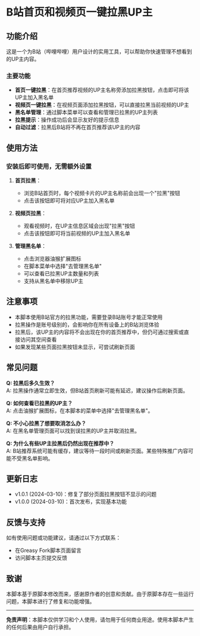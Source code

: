 # B站首页和视频页一键拉黑UP主

## 功能介绍

这是一个为B站（哔哩哔哩）用户设计的实用工具，可以帮助你快速管理不想看到的UP主内容。

### 主要功能

- **首页一键拉黑**：在首页推荐视频的UP主名称旁添加拉黑按钮，点击即可将该UP主加入黑名单
- **视频页一键拉黑**：在视频页面添加拉黑按钮，可以直接拉黑当前视频的UP主
- **黑名单管理**：通过脚本菜单可以查看和管理已拉黑的UP主列表
- **拉黑提示**：操作成功后会显示友好的提示信息
- **自动过滤**：拉黑后B站将不再在首页推荐该UP主的内容

## 使用方法

### 安装后即可使用，无需额外设置

1. **首页拉黑**：
   - 浏览B站首页时，每个视频卡片的UP主名称前会出现一个"拉黑"按钮
   - 点击该按钮即可将对应UP主加入黑名单

2. **视频页拉黑**：
   - 观看视频时，在UP主信息区域会出现"拉黑"按钮
   - 点击该按钮即可将当前视频的UP主加入黑名单

3. **管理黑名单**：
   - 点击浏览器油猴扩展图标
   - 在脚本菜单中选择"去管理黑名单"
   - 可以查看已拉黑UP主数量和列表
   - 支持从黑名单中移除UP主

## 注意事项

- 本脚本使用B站官方的拉黑功能，需要登录B站账号才能正常使用
- 拉黑操作是账号级别的，会影响你在所有设备上的B站浏览体验
- 拉黑后，该UP主的内容将不会出现在你的首页推荐中，但仍可通过搜索或直接访问其空间查看
- 如果发现某些页面拉黑按钮未显示，可尝试刷新页面

## 常见问题

**Q: 拉黑后多久生效？**  
A: 拉黑操作通常立即生效，但B站首页刷新可能有延迟，建议操作后刷新页面。

**Q: 如何查看已拉黑的UP主？**  
A: 点击油猴扩展图标，在本脚本的菜单中选择"去管理黑名单"。

**Q: 不小心拉黑了想要取消怎么办？**  
A: 在黑名单管理页面可以找到误拉黑的UP主并取消拉黑。

**Q: 为什么有些UP主拉黑后仍然出现在推荐中？**  
A: B站推荐系统可能有缓存，建议等待一段时间或刷新页面。某些特殊推广内容可能不受黑名单影响。

## 更新日志

- v1.0.1 (2024-03-10)：修复了部分页面拉黑按钮不显示的问题
- v1.0.0 (2024-03-10)：首次发布，实现基本功能

## 反馈与支持

如有使用问题或功能建议，请通过以下方式联系：
- 在Greasy Fork脚本页面留言
- 访问脚本主页提交反馈

## 致谢

本脚本基于原脚本修改而来，感谢原作者的创意和贡献。由于原脚本存在一些运行问题，本脚本进行了修复和功能增强。

---

**免责声明**：本脚本仅供学习和个人使用，请勿用于任何商业用途。使用本脚本产生的任何后果由用户自行承担。
